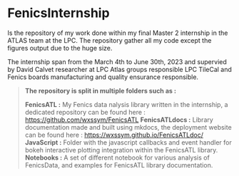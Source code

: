 # FenicsInternship
Is the repository of my work done within my final Master 2 internship in the ATLAS team at the LPC. The repository gather all my code except the figures output due to the huge size.

The internship span from the March 4th to June 30th, 2023 and supervied by David Calvet researcher at LPC Atlas groups responsible LPC TileCal and Fenics boards manufacturing and quality ensurance responsible. 

> **The repository is split in multiple folders such as :**
> 
> **FenicsATL :** My Fenics data nalysis library written in the internship, a dedicated repository can be found here : https://github.com/wxssym/FenicsATL 
> **FenicsATLdocs :** Library documentation made and built using mkdocs, the deployment website can be found here : https://wxssym.github.io/FenicsATLdoc/
> **JavaScript :** Folder with the javascript callbacks and event handler for bokeh interactive plotting integration within the FenicsATL library.
> **Notebooks :** A set of different notebook for various analysis of FenicsData, and examples for FenicsATL library documentation.

